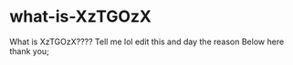 # what-is-XzTGOzX

What is XzTGOzX????
Tell me lol edit this and day the reason
Below here thank you;

